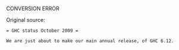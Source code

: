 CONVERSION ERROR

Original source:

```trac
= GHC status October 2009 =

We are just about to make our main annual release, of GHC 6.12.
```
